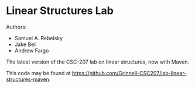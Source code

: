 # Linear Structures Lab

Authors:

* Samuel A. Rebelsky
* Jake Bell
* Andrew Fargo

The latest version of the CSC-207 lab on linear structures, now with Maven.

This code may be found at <https://github.com/Grinnell-CSC207/lab-linear-structures-maven>.


